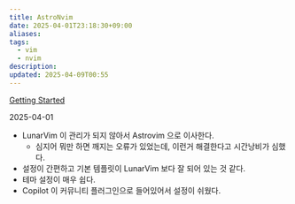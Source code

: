 ```yaml
---
title: AstroNvim
date: 2025-04-01T23:18:30+09:00
aliases: 
tags:
  - vim
  - nvim
description: 
updated: 2025-04-09T00:55
---
```


[Getting Started](https://docs.astronvim.com/)

2025-04-01

- LunarVim 이 관리가 되지 않아서 Astrovim 으로 이사한다.
    - 심지어 뭐만 하면 깨지는 오류가 있었는데, 이런거 해결한다고 시간낭비가 심했다.
- 설정이 간편하고 기본 템플릿이 LunarVim 보다 잘 되어 있는 것 같다.
- 테마 설정이 매우 쉽다.
- Copilot 이 커뮤니티 플러그인으로 들어있어서 설정이 쉬웠다.
